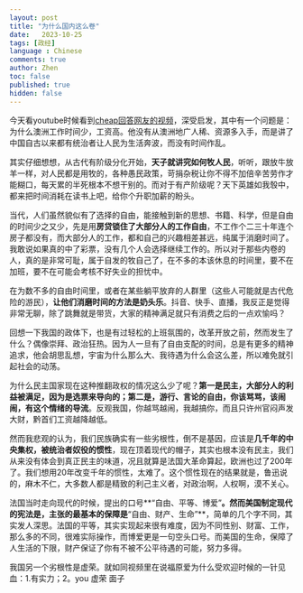 ```yaml
---
layout: post
title: "为什么国内这么卷"
date:   2023-10-25
tags: [政经]
language : Chinese
comments: true
author: Zhen
toc: false
published: true
hidden: false
---
```

今天看youtube时候看到[cheap回答网友的视频](https://www.youtube.com/watch?v=6mS7mntKLuc)，深受启发，其中有一个问题是：为什么澳洲工作时间少，工资高。他没有从澳洲地广人稀、资源多入手，而是讲了中国自古以来都有统治者让人民为生活奔波，而没有时间作乱。

其实仔细想想，从古代有阶级分化开始，**天子就讲究如何牧人民**，听听，跟放牛放羊一样，对人民都是用牧的，各种愚民政策，苛捐杂税让你不得不加倍辛苦劳作才能糊口，每天累的半死根本不想干别的。而对于有产阶级呢？天下英雄如我彀中，都来把时间消耗在读书上吧，给你个升职加薪的盼头。

当代，人们虽然貌似有了选择的自由，能接触到新的思想、书籍、科学，但是自由的时间少之又少，先是用**房贷锁住了大部分人的工作自由**，不工作个二三十年连个房子都没有，而大部分人的工作，都和自己的兴趣相差甚远，纯属于消磨时间了。我敢说如果真的中了彩票，没有几个人会选择继续工作的。所以对于那些内卷的人，真的是非常可耻，属于自发的牧自己了，在不多的本该休息的时间里，要不在加班，要不在可能会考核不好失业的担忧中。

在为数不多的自由时间里，或者在某些躺平放弃的人群里（这些人可能就是古代危险的游民），**让他们消磨时间的方法是奶头乐**。抖音、快手、直播，我反正是觉得非常无聊，除了跳舞就是带货，大家的精神满足就只有消费之后的一点欢愉吗？

回想一下我国的政体下，也是有过轻松的上班氛围的，改革开放之前，然而发生了什么？偶像崇拜、政治狂热。因为人一旦有了自由支配的时间，总是有更多的精神追求，他会胡思乱想，宇宙为什么那么大、我待遇为什么会这么差，所以难免就引起社会的动荡。

为什么民主国家现在这种推翻政权的情况这么少了呢？**第一是民主，大部分人的利益被满足，因为是选票来导向的；第二是，游行、言论的自由，你该骂骂，该闹闹，有这个情绪的导流**。反观我国，你越骂越闹，我越搞你，而且只许州官闷声发大财，黔首们工资越降越低。

然而我悲观的认为，我们民族确实有一些劣根性，倒不是基因，应该是**几千年的中央集权，被统治者奴役的惯性**，现在顶着现代的帽子，其实也根本没有民主，我们从来没有体会到真正民主的味道，况且就算是法国大革命算起，欧洲也过了200年了。我们想用20年改变千年的惯性，太难了。这个惯性现在的结果就是，鲁迅说的，麻木不仁，大多数人都是精致的利己主义者，对政治啊，人权啊，漠不关心。

法国当时走向现代的时候，提出的口号**“自由、平等、博爱”**。然而美国制定现代的宪法是，主张的最基本的保障是**“自由、财产、生命”**，简单的几个字不同，其实发人深思。法国的平等，其实实现起来很有难度，因为不同性别、财富、工作，那么多的不同，很难实际操作，而博爱更是一句空头口号。而美国的生命，保障了人生活的下限，财产保证了你有不被不公平待遇的可能，努力多得。

我国另一个劣根性是虚荣。就如同视频里在说福原爱为什么受欢迎时候的一针见血：1.有实力；2。you
虚荣 面子
<!--stackedit_data:
eyJoaXN0b3J5IjpbNTQzOTk2MDgxLC0xNzQ4NjkyMjg1XX0=
-->